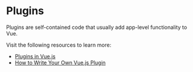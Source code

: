 # Plugins

Plugins are self-contained code that usually add app-level functionality to Vue.

Visit the following resources to learn more:

- [Plugins in Vue.js](https://vuejs.org/guide/reusability/plugins.html)
- [How to Write Your Own Vue.js Plugin](https://www.linode.com/docs/guides/how-to-write-vue-js-plugins/)
